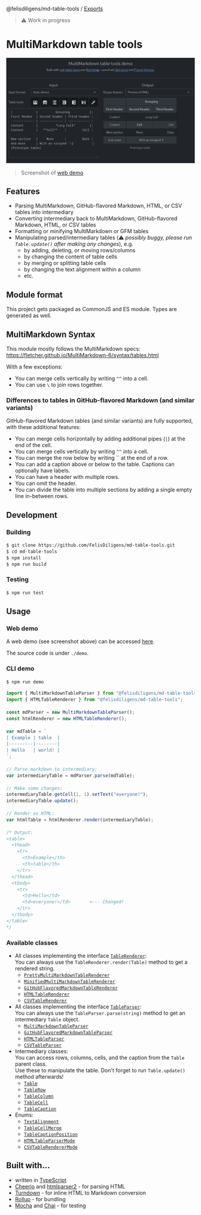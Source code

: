 @felisdiligens/md-table-tools / [Exports](modules.md)

> ⚠️ Work in progress

# MultiMarkdown table tools

![](assets/demo.png)
> Screenshot of [web demo](https://felisdiligens.github.io/md-table-tools/demo/)

## Features

- Parsing MultiMarkdown, GitHub-flavored Markdown, HTML, or CSV tables into intermediary
- Converting intermediary back to MultiMarkdown, GitHub-flavored Markdown, HTML, or CSV tables
- Formatting or minifying MultiMarkdown or GFM tables
- Manipulating parsed/intermediary tables (⚠️ *possibly buggy, please run `Table.update()` after making any changes*), e.g.
  - by adding, deleting, or moving rows/columns
  - by changing the content of table cells
  - by merging or splitting table cells
  - by changing the text alignment within a column
  - etc.

## Module format

This project gets packaged as CommonJS and ES module. Types are generated as well.

## MultiMarkdown Syntax

This module mostly follows the MultiMarkdown specs: https://fletcher.github.io/MultiMarkdown-6/syntax/tables.html

With a few exceptions:
- You can merge cells vertically by writing `^^` into a cell.
- You can use `\` to join rows together.

### Differences to tables in GitHub-flavored Markdown (and similar variants)

GitHub-flavored Markdown tables (and similar variants) are fully supported, with these additional features:

- You can merge cells horizontally by adding additional pipes (`|`) at the end of the cell.
- You can merge cells vertically by writing `^^` into a cell.
- You can merge the row below by writing `` at the end of a row.
- You can add a caption above or below to the table. Captions can optionally have labels.
- You can have a header with multiple rows.
- You can omit the header.
- You can divide the table into multiple sections by adding a single empty line in-between rows.

## Development

### Building

```bash
$ git clone https://github.com/FelisDiligens/md-table-tools.git
$ cd md-table-tools
$ npm install
$ npm run build
```

### Testing

```bash
$ npm run test
```

## Usage

### Web demo

A web demo (see screenshot above) can be accessed [here](https://felisdiligens.github.io/md-table-tools/demo/).

The source code is under `./demo`.

### CLI demo

```bash
$ npm run demo
```

```typescript
import { MultiMarkdownTableParser } from "@felisdiligens/md-table-tools";
import { HTMLTableRenderer } from "@felisdiligens/md-table-tools";

const mdParser = new MultiMarkdownTableParser();
const htmlRenderer = new HTMLTableRenderer();

var mdTable = `
| Example | table  |
|---------|--------|
| Hello   | world! |
`;

// Parse markdown to intermediary:
var intermediaryTable = mdParser.parse(mdTable);

// Make some changes:
intermediaryTable.getCell(1, 1).setText("everyone!");
intermediaryTable.update();

// Render as HTML:
var htmlTable = htmlRenderer.render(intermediaryTable);

/* Output:
<table>
  <thead>
    <tr>
      <th>Example</th>
      <th>table</th>
    </tr>
  </thead>
  <tbody>
    <tr>
      <td>Hello</td>
      <td>everyone!</td>       <--- Changed!
    </tr>
  </tbody>
</table>
*/
```

### Available classes

- All classes implementing the interface [`TableRenderer`](/docs/interfaces/TableRenderer.md):  
  You can always use the `TableRenderer.render(Table)` method to get a rendered string.
  - [`PrettyMultiMarkdownTableRenderer`](/docs/classes/PrettyMultiMarkdownTableRenderer.md)
  - [`MinifiedMultiMarkdownTableRenderer`](/docs/classes/MinifiedMultiMarkdownTableRenderer.md)
  - [`GitHubFlavoredMarkdownTableRenderer`](/docs/classes/GitHubFlavoredMarkdownTableRenderer.md)
  - [`HTMLTableRenderer`](/docs/classes/HTMLTableRenderer.md)
  - [`CSVTableRenderer`](/docs/classes/CSVTableRenderer.md)
- All classes implementing the interface [`TableParser`](/docs/interfaces/TableParser.md):  
  You can always use the `TableParser.parse(string)` method to get an intermediary `Table` object.
  - [`MultiMarkdownTableParser`](/docs/classes/MultiMarkdownTableParser.md)
  - [`GitHubFlavoredMarkdownTableParser`](/docs/classes/GitHubFlavoredMarkdownTableParser.md)
  - [`HTMLTableParser`](/docs/classes/HTMLTableParser.md)
  - [`CSVTableParser`](/docs/classes/CSVTableParser.md)
- Intermediary classes:  
  You can access rows, columns, cells, and the caption from the `Table` parent class.  
  Use these to manipulate the table. Don't forget to run `Table.update()` method afterwards!
  - [`Table`](/docs/classes/Table.md)
  - [`TableRow`](/docs/classes/TableRow.md)
  - [`TableColumn`](/docs/classes/TableColumn.md)
  - [`TableCell`](/docs/classes/TableCell.md)
  - [`TableCaption`](/docs/classes/TableCaption.md)
- Enums:
  - [`TextAlignment`](/docs/enums/TextAlignment.md)
  - [`TableCellMerge`](/docs/enums/TableCellMerge.md)
  - [`TableCaptionPosition`](/docs/enums/TableCaptionPosition.md)
  - [`HTMLTableParserMode`](/docs/enums/HTMLTableParserMode.md)
  - [`CSVTableRendererMode`](/docs/enums/CSVTableRendererMode.md)

## Built with...

- written in [TypeScript](https://www.typescriptlang.org/)
- [Cheerio](https://github.com/cheeriojs/cheerio#readme) and [htmlparser2](https://github.com/fb55/htmlparser2#readme) - for parsing HTML
- [Turndown](https://mixmark-io.github.io/turndown/) - for inline HTML to Markdown conversion
- [Rollup](https://rollupjs.org/) - for bundling
- [Mocha](https://mochajs.org/) and [Chai](https://www.chaijs.com/) - for testing
